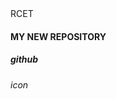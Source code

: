 <html>
<head>
  RCET
</head>
  <body>
    <h4>MY NEW REPOSITORY</h4>
    <h5>github</h5>
    <h6>icon</h6>
  </body>
</html>
